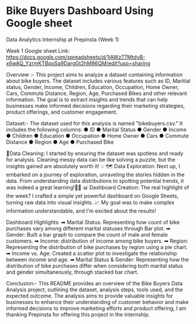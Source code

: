 # Bike Buyers Dashboard Using Google sheet
Data Analytics Internship at Prepinsta (Week 1)

Week 1
Google sheet Link:
https://docs.google.com/spreadsheets/d/1jAWz77MtdyB-x6wAQ_YzrmKTBpoSa9DargGt2hM86QM/edit?usp=sharing

Overview :-
This project aims to analyze a dataset containing information about bike buyers. The dataset includes various features such as ID, Maritial status, Gender, Income, Children, Education, Occupation, Home Owner, Cars, Commute Distance, Region, Age, Purchased Bikes and other relevant information. The goal is to extract insights and trends that can help businesses make informed decisions regarding their marketing strategies, product offerings, and customer engagement.

Dataset:- The dataset used for this analysis is named "bikebuyers.csv." It includes the following columns: ● ID ● Marital Status ● Gender ● Income ● Children ● Education ● Occupation ● Home Owner ● Cars ● Commute Distance ● Region ● Age ● Purchased Bike

🧹Data Cleaning:
I started by ensuring the dataset was spotless and ready for analysis. Cleaning messy data can be like solving a puzzle, but the insights gained are absolutely worth it! 💡
 🗺️ Data Exploration:
Next up, I embarked on a journey of exploration, unraveling the stories hidden in the data. From understanding data distributions to spotting potential trends, it was indeed a great learning!🕵️‍♂️
 📊 Dashboard Creation:
The real highlight of the week? I crafted a simple yet powerful dashboard on Google Sheets, turning raw data into visual insights. 📈 My goal was to make complex information understandable, and I'm excited about the results!

Dashboard Highlights:
➡ Marital Status: Representing how count of bike purchases vary among different marital statuses through Bar plot.
➡ Gender: Built a bar graph to compare the count of male and female customers.
➡ Income: distribution of income among bike buyers.
➡ Region: Representing the distribution of bike purchases by region using a pie chart.
➡ Income vs. Age: Created a scatter plot to investigate the relationship between income and age.
➡ Marital Status & Gender: Representing how the distribution of bike purchases differ when considering both marital status and gender simultaneously, through stacked bar chart.

Conclusion:- This README provides an overview of the Bike Buyers Data Analysis project, outlining the dataset, analysis steps, tools used, and the expected outcome. The analysis aims to provide valuable insights for businesses to enhance their understanding of customer behavior and make informed decisions to improve marketing efforts and product offering, I am thanking Prepinsta for offering this project in the internship.

